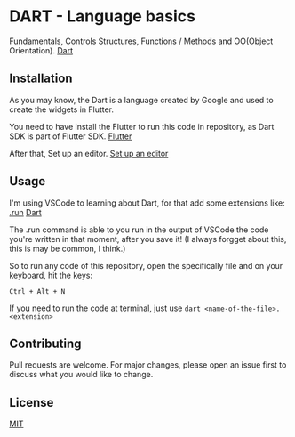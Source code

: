 # DART - Language basics

Fundamentals, Controls Structures, Functions / Methods and OO(Object Orientation).
[Dart](https://dart.dev/)

## Installation

As you may know, the Dart is a language created by Google and used to create the widgets in Flutter.

You need to have install the Flutter to run this code in repository, as Dart SDK is part of Flutter SDK. 
[Flutter](https://flutter.dev/docs/get-started/install)

After that, Set up an editor.
[Set up an editor](https://flutter.dev/docs/get-started/editor)

## Usage

I'm using VSCode to learning about Dart, for that add some extensions like:
[.run](https://github.com/formulahendry/vscode-code-runner)
[Dart](https://github.com/Dart-Code/Dart-Code)

The .run command is able to you run in the output of VSCode the code you're written in that moment, after you save it! (I always forgget about this, this is may be common, I think.)

So to run any code of this repository, open the specifically file and on your keyboard, hit the keys:
```
Ctrl + Alt + N
```

If you need to run the code at terminal, just use 
``
dart <name-of-the-file>.<extension>
``

## Contributing
Pull requests are welcome. For major changes, please open an issue first to discuss what you would like to change.

## License
[MIT](https://choosealicense.com/licenses/mit/)